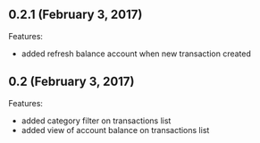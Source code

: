 ## 0.2.1 (February 3, 2017)

Features:

  - added refresh balance account when new transaction created

## 0.2 (February 3, 2017)

Features:

  - added category filter on transactions list
  - added view of account balance on transactions list